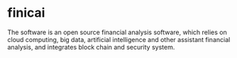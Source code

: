 # finicai
The software is an open source financial analysis software, which relies on cloud computing, big data, artificial intelligence and other assistant financial analysis, and integrates block chain and security system.

